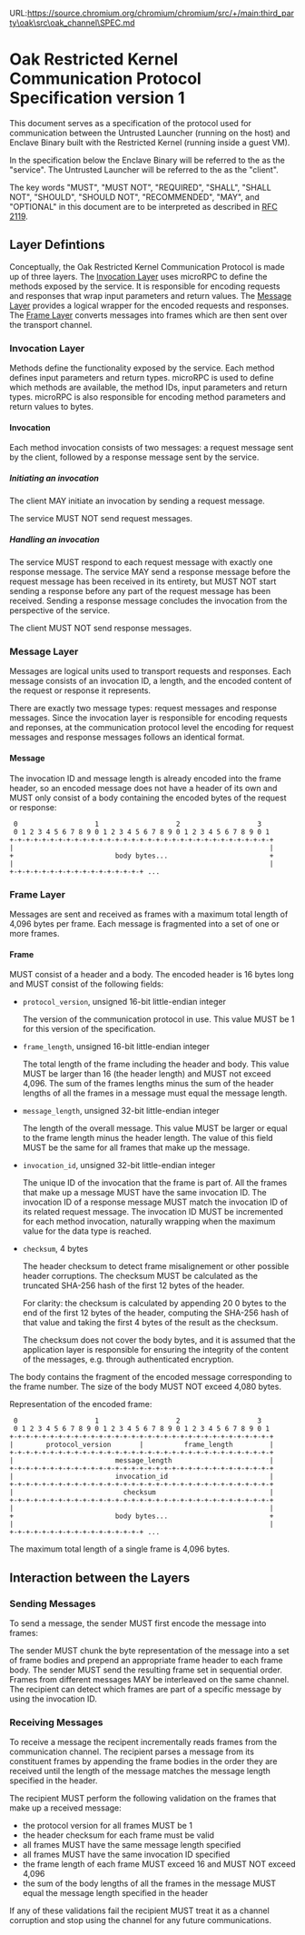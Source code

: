 URL:https://source.chromium.org/chromium/chromium/src/+/main:third_party\oak\src\oak_channel\SPEC.md
# Oak Restricted Kernel Communication Protocol Specification version 1

This document serves as a specification of the protocol used for communication
between the Untrusted Launcher (running on the host) and Enclave Binary built
with the Restricted Kernel (running inside a guest VM).

In the specification below the Enclave Binary will be referred to the as the
"service". The Untrusted Launcher will be referred to the as the "client".

The key words "MUST", "MUST NOT", "REQUIRED", "SHALL", "SHALL NOT", "SHOULD",
"SHOULD NOT", "RECOMMENDED", "MAY", and "OPTIONAL" in this document are to be
interpreted as described in [RFC 2119](https://www.rfc-editor.org/rfc/rfc2119).

## Layer Defintions

Conceptually, the Oak Restricted Kernel Communication Protocol is made up of
three layers. The [Invocation Layer](#invocation-layer) uses microRPC to define
the methods exposed by the service. It is responsible for encoding requests and
responses that wrap input parameters and return values. The
[Message Layer](#message-layer) provides a logical wrapper for the encoded
requests and responses. The [Frame Layer](#frame-layer) converts messages into
frames which are then sent over the transport channel.

### Invocation Layer

Methods define the functionality exposed by the service. Each method defines
input parameters and return types. microRPC is used to define which methods are
available, the method IDs, input parameters and return types. microRPC is also
responsible for encoding method parameters and return values to bytes.

#### Invocation

Each method invocation consists of two messages: a request message sent by the
client, followed by a response message sent by the service.

##### Initiating an invocation

The client MAY initiate an invocation by sending a request message.

The service MUST NOT send request messages.

##### Handling an invocation

The service MUST respond to each request message with exactly one response
message. The service MAY send a response message before the request message has
been received in its entirety, but MUST NOT start sending a response before any
part of the request message has been received. Sending a response message
concludes the invocation from the perspective of the service.

The client MUST NOT send response messages.

### Message Layer

Messages are logical units used to transport requests and responses. Each
message consists of an invocation ID, a length, and the encoded content of the
request or response it represents.

There are exactly two message types: request messages and response messages.
Since the invocation layer is responsible for encoding requests and reponses, at
the communication protocol level the encoding for request messages and response
messages follows an identical format.

#### Message

The invocation ID and message length is already encoded into the frame header,
so an encoded message does not have a header of its own and MUST only consist of
a body containing the encoded bytes of the request or response:

```text
 0                   1                   2                   3
 0 1 2 3 4 5 6 7 8 9 0 1 2 3 4 5 6 7 8 9 0 1 2 3 4 5 6 7 8 9 0 1
+-+-+-+-+-+-+-+-+-+-+-+-+-+-+-+-+-+-+-+-+-+-+-+-+-+-+-+-+-+-+-+-+
|                                                               |
+                         body bytes...                         +
|                                                               |
+-+-+-+-+-+-+-+-+-+-+-+-+-+-+-+-+ ...
```

<!-- Diagram generated with https://www.luismg.com/protocol/, using the spec
"body bytes...:64"  -->

### Frame Layer

Messages are sent and received as frames with a maximum total length of 4,096
bytes per frame. Each message is fragmented into a set of one or more frames.

#### Frame

MUST consist of a header and a body. The encoded header is 16 bytes long and
MUST consist of the following fields:

- `protocol_version`, unsigned 16-bit little-endian integer

  The version of the communication protocol in use. This value MUST be 1 for
  this version of the specification.

- `frame_length`, unsigned 16-bit little-endian integer

  The total length of the frame including the header and body. This value MUST
  be larger than 16 (the header length) and MUST not exceed 4,096. The sum of
  the frames lengths minus the sum of the header lengths of all the frames in a
  message must equal the message length.

- `message_length`, unsigned 32-bit little-endian integer

  The length of the overall message. This value MUST be larger or equal to the
  frame length minus the header length. The value of this field MUST be the same
  for all frames that make up the message.

- `invocation_id`, unsigned 32-bit little-endian integer

  The unique ID of the invocation that the frame is part of. All the frames that
  make up a message MUST have the same invocation ID. The invocation ID of a
  response message MUST match the invocation ID of its related request message.
  The invocation ID MUST be incremented for each method invocation, naturally
  wrapping when the maximum value for the data type is reached.

- `checksum`, 4 bytes

  The header checksum to detect frame misalignement or other possible header
  corruptions. The checksum MUST be calculated as the truncated SHA-256 hash of
  the first 12 bytes of the header.

  For clarity: the checksum is calculated by appending 20 0 bytes to the end of
  the first 12 bytes of the header, computing the SHA-256 hash of that value and
  taking the first 4 bytes of the result as the checksum.

  The checksum does not cover the body bytes, and it is assumed that the
  application layer is responsible for ensuring the integrity of the content of
  the messages, e.g. through authenticated encryption.

The body contains the fragment of the encoded message corresponding to the frame
number. The size of the body MUST NOT exceed 4,080 bytes.

Representation of the encoded frame:

```text
 0                   1                   2                   3
 0 1 2 3 4 5 6 7 8 9 0 1 2 3 4 5 6 7 8 9 0 1 2 3 4 5 6 7 8 9 0 1
+-+-+-+-+-+-+-+-+-+-+-+-+-+-+-+-+-+-+-+-+-+-+-+-+-+-+-+-+-+-+-+-+
|        protocol_version       |          frame_length         |
+-+-+-+-+-+-+-+-+-+-+-+-+-+-+-+-+-+-+-+-+-+-+-+-+-+-+-+-+-+-+-+-+
|                         message_length                        |
+-+-+-+-+-+-+-+-+-+-+-+-+-+-+-+-+-+-+-+-+-+-+-+-+-+-+-+-+-+-+-+-+
|                         invocation_id                         |
+-+-+-+-+-+-+-+-+-+-+-+-+-+-+-+-+-+-+-+-+-+-+-+-+-+-+-+-+-+-+-+-+
|                           checksum                            |
+-+-+-+-+-+-+-+-+-+-+-+-+-+-+-+-+-+-+-+-+-+-+-+-+-+-+-+-+-+-+-+-+
|                                                               |
+                         body bytes...                         +
|                                                               |
+-+-+-+-+-+-+-+-+-+-+-+-+-+-+-+-+ ...
```

<!-- Diagram generated with https://www.luismg.com/protocol/, using the spec
"protocol_version:16,frame_length:16,message_length:32,invocation_id:32,checksum:32,body bytes...:64" -->

The maximum total length of a single frame is 4,096 bytes.

## Interaction between the Layers

### Sending Messages

To send a message, the sender MUST first encode the message into frames:

The sender MUST chunk the byte representation of the message into a set of frame
bodies and prepend an appropriate frame header to each frame body. The sender
MUST send the resulting frame set in sequential order. Frames from different
messages MAY be interleaved on the same channel. The recipient can detect which
frames are part of a specific message by using the invocation ID.

### Receiving Messages

To receive a message the recipent incrementally reads frames from the
communication channel. The recipient parses a message from its constituent
frames by appending the frame bodies in the order they are received until the
length of the message matches the message length specified in the header.

The recipient MUST perform the following validation on the frames that make up a
received message:

- the protocol version for all frames MUST be 1
- the header checksum for each frame must be valid
- all frames MUST have the same message length specified
- all frames MUST have the same invocation ID specified
- the frame length of each frame MUST exceed 16 and MUST NOT exceed 4,096
- the sum of the body lengths of all the frames in the message MUST equal the
  message length specified in the header

If any of these validations fail the recipient MUST treat it as a channel
corruption and stop using the channel for any future communications.

